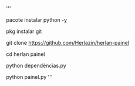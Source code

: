 '''

pacote instalar python -y 

pkg instalar git 

git clone https://github.com/Herlazin/herlan-painel

cd herlan painel

python dependências.py

python painel.py '''
